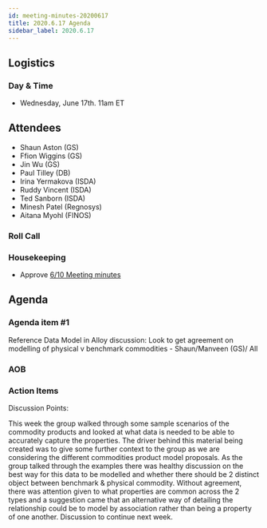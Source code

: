 ```yaml
---
id: meeting-minutes-20200617
title: 2020.6.17 Agenda
sidebar_label: 2020.6.17
---
```


## Logistics
### Day & Time
* Wednesday, June 17th. 11am ET

## Attendees
* Shaun Aston (GS)
* Ffion Wiggins (GS)
* Jin Wu (GS)
* Paul Tilley (DB)
* Irina Yermakova (ISDA)
* Ruddy Vincent (ISDA)
* Ted Sanborn (ISDA)
* Minesh Patel (Regnosys)
* Aitana Myohl (FINOS)

### Roll Call

### Housekeeping
* Approve [6/10 Meeting minutes](https://github.com/finos/alloy/blob/master/meeting-minutes/commodities-ref-data-wg/2020.6.10-commod-wg-meeting.md)

## Agenda

### Agenda item #1
Reference Data Model in Alloy discussion: Look to get agreement on modelling of physical v benchmark commodities - Shaun/Manveen (GS)/ All


### AOB


### Action Items

Discussion Points:

This week the group walked through some sample scenarios of the commodity products and looked at what data is needed to be able to accurately capture the properties. The driver behind this material being created was to give some further context to the group as we are considering the different commodities product model proposals. As the group talked through the examples there was healthy discussion on the best way for this data to be modelled and whether there should be 2 distinct object between benchmark & physical commodity. Without agreement, there was attention given to what properties are common across the 2 types and a suggestion came that an alternative way of detailing the relationship could be to model by association rather than being a property of one another. Discussion to continue next week. 
